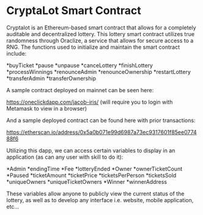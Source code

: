 #  CryptaLot Smart Contract

Cryptalot is an Ethereum-based smart contract that allows for a completely auditable and decentralized lottery.  This lottery smart contract utilizes true randomness through Oraclize, a service that allows for secure access to a RNG.  The functions used to initialize and maintain the smart contract include:

*buyTicket
*pause
*unpause
*canceLottery
*finishLottery
*processWinnings
*renounceAdmin
*renounceOwnership
*restartLottery
*transferAdmin
*transferOwnership

A sample contract deployed on mainnet can be seen here:

https://oneclickdapp.com/jacob-iris/ (will require you to login with Metamask to view in a browser)

And a sample deployed contract can be found here with prior transactions:

https://etherscan.io/address/0x5a0b071e99d6987a73ec9317601f85ee077488f6


Utilizing this dapp, we can access certain variables to display in an application (as can any user with skill to do it):

*Admin
*endingTime
*Fee
*lotteryEnded
*Owner
*ownerTicketCount
*Paused
*ticketAmount
*ticketPrice
*ticketsPerPerson
*ticketsSold
*uniqueOwners
*uniqueTicketOwners
*Winner
*winnerAddress

These variables allow anyone to publicly view the current status of the lottery, as well as to develop any interface i.e. website, mobile application, etc…


